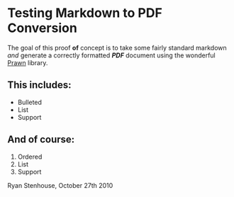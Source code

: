 Testing Markdown to PDF Conversion
==================================

The goal of this proof **of** concept is to take some fairly standard
markdown *and* generate a correctly formatted ***PDF*** document using
the wonderful [Prawn][1] library.

This includes:
--------------

  * Bulleted
  * List
  * Support

And of course:
-------------

  1. Ordered
  2. List
  3. Support

Ryan Stenhouse, October 27th 2010

[1]: http://prawn.majesticseacreature.com

